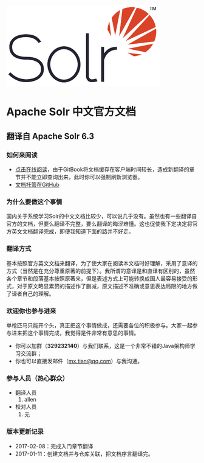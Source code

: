 # ![](/assets/solr_logo.png)

# Apache Solr 中文官方文档

## 翻译自 Apache Solr 6.3

### 如何来阅读

* [点击在线阅读](https://xiaoxing598.gitbooks.io/apache-solr-reference-guide/content/)，由于GitBook将文档缓存在客户端时间较长，造成新翻译的章节并不能立即查询出来，此时你可以强制刷新浏览器。
* [文档托管在GitHub](https://github.com/xiaoxing598/Apache-Solr-Reference-Guide)

### 为什么要做这个事情

国内关于系统学习Solr的中文文档比较少，可以说几乎没有。虽然也有一些翻译自官方的文档，但要么翻译不完整，要么翻译的晦涩难懂。这也促使我下定决定将官方英文文档翻译完成，即便我知道下面的路并不好走。

### 翻译方式

基本按照官方英文文档来翻译，为了使大家在阅读本文档时好理解，采用了意译的方式（当然是在充分尊重原著的前提下）。我所谓的意译是和直译有区别的，虽然各个章节和段落基本按照原著来，但是表述方式上可能转换成国人最容易接受的形式，对于原文略显累赘的描述作了删减，原文描述不准确或意思表达局限的地方做了译者自己的理解。

### 欢迎你也参与进来

单枪匹马只能开个头，真正把这个事情做成，还需要各位的积极参与。大家一起参与进来把这个事情完成，我觉得是件非常有意思的事情。

* 你可以加群（**329232140**）与我们联系，这是一个非常不错的Java架构师学习交流群；
* 你也可以直接发邮件（mx.tian@qq.com）与我沟通。

### 参与人员（热心群众）

* 翻译人员
  1. allen
* 校对人员
  1. 无

### 版本更新记录

* 2017-02-08：完成入门章节翻译
* 2017-01-11：创建文档并与仓库关联，把文档序言翻译完。



